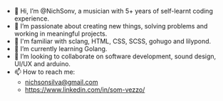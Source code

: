 - 👋 Hi, I’m @NichSonv, a musician with 5+ years of self-learnt coding experience.
- 👀 I’m passionate about creating new things, solving problems and working in meaningful projects.
- 🥋 I'm familiar with sclang, HTML, CSS, SCSS, gohugo and lilypond.
- 🌱 I’m currently learning Golang.
- 💞️ I’m looking to collaborate on software development, sound design, UI/UX and arduino.
- 📫 How to reach me: 
  - nichsonsilva@gmail.com
  - https://www.linkedin.com/in/som-vezzo/

<!---
NichSonv/NichSonv is a ✨ special ✨ repository because its `README.md` (this file) appears on your GitHub profile.
You can click the Preview link to take a look at your changes.
--->
